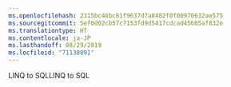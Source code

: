 ```yaml
---
ms.openlocfilehash: 2315bc46bc81f9637d7a8482f0f08970632ae575
ms.sourcegitcommit: 5ef0d02cb57c7153fd9d5417cdcad45665af832e
ms.translationtype: HT
ms.contentlocale: ja-JP
ms.lasthandoff: 08/29/2019
ms.locfileid: "71138091"
---
```

<span data-ttu-id="31f0f-101">LINQ to SQL</span><span class="sxs-lookup"><span data-stu-id="31f0f-101">LINQ to SQL</span></span>